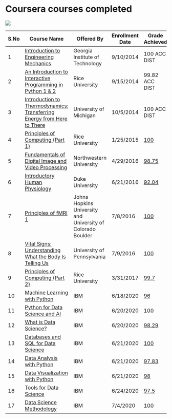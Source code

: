 # Coursera courses completed

![](https://68.media.tumblr.com/92a71d62ace9940f8ddd540400444fc4/tumblr_inline_mppo32jFBC1qz4rgp.png)

S.No|Course Name|Offered By|Enrollment Date|Grade Achieved
----|-----------|----------|---------------|--------------
1|[Introduction to Engineering Mechanics][1]|Georgia Institute of Technology|9/10/2014|100 ACC DIST
2|[An Introduction to Interactive Programming in Python 1 & 2][2]|Rice University|9/15/2014|99.82 ACC DIST
3|[Introduction to Thermodynamics: Transferring Energy from Here to There][3]|University of Michigan|10/5/2014|100 ACC DIST
4|[Principles of Computing (Part 1)][4]|Rice University|1/25/2015|[100][G4]
5|[Fundamentals of Digital Image and Video Processing][5]|Northwestern University|4/29/2016|[98.75][G5]
6|[Introductory Human Physiology][6]|Duke University|6/21/2016|[92.04][G6]
7|[Principles of fMRI 1][7]|Johns Hopkins University and University of Colorado Boulder|7/8/2016|[100][G7]
8|[Vital Signs: Understanding What the Body Is Telling Us][8]|University of Pennsylvania|7/9/2016|[100][G8]
9|[Principles of Computing (Part 2)][9]|Rice University|3/31/2017|[99.7][G9]
10|[Machine Learning with Python][10]|IBM|6/18/2020|[96][G10]
11|[Python for Data Science and AI][11]|IBM|6/20/2020|[100][G11]
12|[What is Data Science?][12]|IBM|6/20/2020|[98.29][G12]
13|[Databases and SQL for Data Science][13]|IBM|6/21/2020|[100][G13]
14|[Data Analysis with Python][14]|IBM|6/21/2020|[97.83][G14]
15|[Data Visualization with Python][15]|IBM|6/21/2020|[98][G15]
16|[Tools for Data Science][16]|IBM|6/24/2020|[97.5][G16]
17|[Data Science Methodology][17]|IBM|7/4/2020|[100][G17]

[1]: https://www.coursera.org/learn/engineering-mechanics-statics
[2]: https://www.coursera.org/learn/interactive-python-1
[3]: https://www.coursera.org/learn/thermodynamics-intro
[4]: https://www.coursera.org/learn/principles-of-computing-1?specialization=computer-fundamentals
[5]: https://www.coursera.org/learn/digital
[6]: https://www.coursera.org/learn/physiology
[7]: https://www.coursera.org/learn/functional-mri
[8]: https://www.coursera.org/learn/vital-signs
[9]: https://www.coursera.org/learn/principles-of-computing-2?specialization=computer-fundamentals
[10]: https://www.coursera.org/learn/machine-learning-with-python
[11]: https://www.coursera.org/learn/python-for-applied-data-science-ai
[12]: https://www.coursera.org/learn/what-is-datascience
[13]: https://www.coursera.org/learn/sql-data-science
[14]: https://www.coursera.org/learn/data-analysis-with-python
[15]: https://www.coursera.org/learn/python-for-data-visualization
[16]: https://www.coursera.org/learn/open-source-tools-for-data-science
[17]: https://www.coursera.org/learn/data-science-methodology

[G4]: https://coursera.org/share/f9ac49c417f97b0063e538cbca365e76
[G5]: https://coursera.org/share/73b4c4f02347fed414a8d5faffc3672c
[G6]: https://coursera.org/share/51294d27d3d21ca45756c775592b81d4
[G7]: https://coursera.org/share/d1b8464a188cb7bc030f175528101f58
[G8]: https://coursera.org/share/9a60c319000ce566a6c41a11bfb18d7d
[G9]: https://coursera.org/share/4f9e18d0da71dc203fe8b997c436001a
[G10]: https://coursera.org/share/bd4641f63e7bcfac30c7fde5bcbdf63f
[G11]: https://coursera.org/share/5294e19fd13e186dd332d7b5ffa2c4fa
[G12]: https://coursera.org/share/c7d43b4b25219a4cf8ac3589f3ed0791
[G13]: https://coursera.org/share/b8f167b481485c75f1789030b72ab344
[G14]: https://coursera.org/share/6ea159bb81932ee2da90dd7113236b66
[G15]: https://coursera.org/share/e9c76f949845a8ff66182bc3cb9a4821
[G16]: https://coursera.org/share/7ddf1fe9200b70d6146722d4ce4e8d6f
[G17]: https://coursera.org/share/6230fe10e931fbba6a3923ed22cffe74